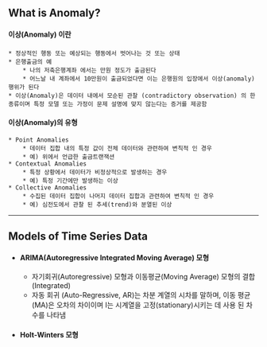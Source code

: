 ## What is Anomaly?

#### 이상(Anomaly) 이란
    * 정상적인 행동 또는 예상되는 행동에서 벗어나는 것 또는 상태
    * 은행출금의 예
        * 나의 저축은행계좌 에서는 만원 정도가 출금된다
        * 어느날 내 계좌에서 10만원이 출금되었다면 이는 은행원의 입장에서 이상(anomaly) 행위가 된다
    * 이상(Anomaly)은 데이터 내에서 모순된 관찰 (contradictory observation) 의 한 종류이며 특정 모델 또는 가정이 문제 설명에 맞지 않는다는 증거를 제공함
    
#### 이상(Anomaly)의 유형
    * Point Anomalies
        * 데이터 집합 내의 특정 값이 전체 데이터와 관련하여 변칙적 인 경우
        * 예) 위에서 언급한 출금트랜잭션
    * Contextual Anomalies
        * 특정 상황에서 데이터가 비정상적으로 발생하는 경우
        * 예) 특정 기간에만 발생하는 이상
    * Collective Anomalies
        * 수집된 데이터 집합이 나머지 데이터 집합과 관련하여 변칙적 인 경우
        * 예) 심전도에서 관찰 된 추세(trend)와 분열된 이상
    
---
## Models of Time Series Data

* #### ARIMA(Autoregressive Integrated Moving Average) 모형
    * 자기회귀(Autoregressive) 모형과 이동평균(Moving Average) 모형의 결합(Integrated)
    * 자동 회귀 (Auto-Regressive, AR)는 차분 계열의 시차를 말하며, 이동 평균 (MA)은 오차의 차이이며 I는 시계열을 고정(stationary)시키는 데 사용 된 차수를 나타냄

* #### Holt-Winters 모형